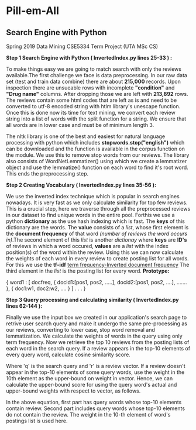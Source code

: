 # Pill-em-All
## Search Engine with Python

Spring 2019 Data Mining CSE5334 Term Project (UTA MSc CS)


**Step 1 Search Engine with Python ( InvertedIndex.py lines 25-33  ) :**

To make things easy we are going to match search with only the reviews available.The first challenge we face is data preprocessing. 
In our raw data set (test and train data combine) there are about **215,000** records. Upon inspection there are unsueable rows with 
incomplete **"condition"** and **"Drug name"** columns. After dropping those we are left with **213,892** rows. The reviews contain some html 
codes that are left as is and need to be converted to utf-8 encoded string with htlm library's unescape function. Once this is done now
its time for text mining, we convert each review string into a list of words with the split function for a string. We ensure that all 
words are in lower case and must be of minimum length 3.

The nltk library is one of the best and easiest for natural language processing with python which includes **stopwords.stop("english")** 
which can be downloaded and the function is available in the corpus function on the module. We use this to remove stop words from our 
reviews. The library also consists of WordNetLemmatizer() using which we create a lemmatizer object and use the lemmatize() function 
on each word to find it's root word. This ends the preprocessing step.


**Step 2 Creating Vocabulary ( InvertedIndex.py lines 35-56 ):**

We use the inverted index technique which is popular in search engines nowadays. It is very fast as we only calculate similarity for
top few reviews. This is a crucial step, here we traverse through all the preprocessed reviews in our dataset to find unique words in 
the entire pool. Forthis we use a python __dictionary__ as the use hash indexing which is fast. The **keys** of this dictionary are the 
words. The **value** consists of a _list_, whose first element is the **document frequency** of that word _(number of reviews the word occurs in)_.The second element of this _list_ is another _dictionay_ where **keys** are **ID's** of reviews in which a word occured, 
**values** are a _list_ with the index position(s) of the word within the review. Using this we can now calculate the weights of each word
in every review to create posting list for all words. For this we use the **tf-idf** [term frequency-Inverted document frequency](https://medium.freecodecamp.org/how-to-process-textual-data-using-tf-idf-in-python-cd2bbc0a94a3) 
The third element in the _list_ is the posting list for every word. **Prototype:**
<p>
 { word1 : [ docfreq, { docid1:[pos1, pos2, .....], docid2:[pos1, pos2, ....], ....... }, { doc1:w1, doc2:w2, .... } ]
   .
   . 
   .
  }
</p>
  
**Step 3  Query processing and calculating similarity ( InvertedIndex.py lines  62-144 ):**


Finally we use the input box we created in our application's search page to retrive user search query and make it undergo the same 
pre-processing as our reviews, converting to lower case, stop word removal and lemmatization. We calculate the weights of words in 
the query using only term frequency. Now we retrieve the top 10 reviews from the posting lists of each word in the search query. 
If a review appears in the top-10 elements of every query word, calculate cosine similarity score.

Where 'q' is the search query and 'r' is a review vector. If a review doesn't appear in the top-10 elements of some query words,
use the weight in the 10th element as the upper-bound on weight in vector. Hence, we can calculate the upper-bound score for using
the query word's actual and upper-bound weights with respect to vector, as follows.

In the above equation, first part has query words whose top-10 elements contain review. Second part includes query words whose top-10
elements do not contain the review. The weight in the 10-th element of word's postings list is used here.

